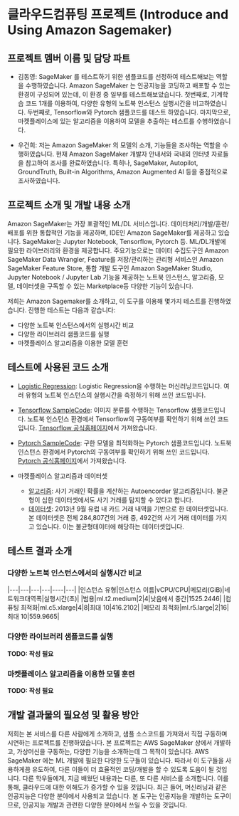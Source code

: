# 클라우드컴퓨팅 프로젝트 (Introduce and Using Amazon Sagemaker)

## 프로젝트 멤버 이름 및 담당 파트
- 김동영: SageMaker 를 테스트하기 위한 샘플코드를 선정하여 테스트해보는 역할을 수행하였습니다. Amazon
SageMaker 는 인공지능을 코딩하고 배포할 수 있는 환경이 구성되어 있는데, 이 환경 중 일부를 테스트해보았습니다. 
첫번째로, 기계학습 코드 1개를 이용하여, 다양한 유형의 노트북 인스턴스 실행시간을 비고하였습니다.
두번째로, Tensorflow와 Pytorch 샘플코드를 테스트 하였습니다. 
마지막으로, 마켓플레이스에 있는 알고리즘을 이용하여 모델을 추출하는 테스트를 수행하였습니다.

- 우건희: 저는 Amazon SageMaker 의 모델의 소개, 기능들을 조사하는 역할을 수행하였습니다. 
현재 Amazon SageMaker 개발자 안내서와 국내외 인터넷 자료들을 참고하여 조사를 완료하였습니다. 
특히나, SageMaker, Autopilot, GroundTruth, Built-in Algorithms, Amazon Augmented AI 등을 중점적으로 조사하였습니다. 

## 프로젝트 소개 및 개발 내용 소개

Amazon SageMaker는 가장 포괄적인 ML/DL 서비스입니다. 데이터처리/개발/훈련/배포를 위한 통합적인 기능을 제공하며, IDE인 Amazon SageMaker를 제공하고 있습니다. SageMaker는 Jupyter Notebook, Tensorflow, Pytorch 등. ML/DL개발에 필요한 라이브러리와 환경을 제공합니다. 주요기능으로는 데이터 수집도구인 Amazon SageMaker Data Wrangler, Feature를 저장/관리하는 관리형 서비스인 Amazon SageMaker Feature Store, 통합 개발 도구인 Amazon SageMaker Studio, Jupyter Notebook / Jupyter Lab 기능을 제공하는 노트북 인스턴스, 알고리즘, 모델, 데이터셋을 구독할 수 있는 Marketplace등 다양한 기능이 있습니다.

저희는 Amazon Sagemaker를 소개하고, 이 도구를 이용해 몇가지 테스트를 진행하였습니다.
진행한 테스트는 다음과 같습니다:
- 다양한 노트북 인스턴스에서의 실행시간 비교
- 다양한 라이브러리 샘플코드를 실행
- 마켓플레이스 알고리즘을 이용한 모델 훈련

## 테스트에 사용된 코드 소개

- [Logistic Regression](https://github.com/op2gs2/CloudComputing_Project/blob/main/Logistic%20Regression_Sample.ipynb): Logistic Regression을 수행하는 머신러닝코드입니다. 여러 유형의 노트북 인스턴스의 실행시간을 측정하기 위해 쓰인 코드입니다.

- [Tensorflow SampleCode](https://github.com/op2gs2/CloudComputing_Project/blob/main/classification_Tensorflow_sample.ipynb): 이미지 분류를 수행하는 Tensorflow 샘플코드입니다. 노트북 인스턴스 환경에서 Tensorflow의 구동여부를 확인하기 위해 쓰인 코드입니다. [Tensorflow 공식홈페이지](https://www.tensorflow.org/tutorials/keras/classification?hl=ko)에서 가져왔습니다.

- [Pytorch SampleCode](https://github.com/op2gs2/CloudComputing_Project/blob/main/optimization_tutorial_Pytorch_sample.ipynb): 구한 모델을 최적화하는 Pytorch 샘플코드입니다. 노트북 인스턴스 환경에서 Pytorch의 구동여부를 확인하기 위해 쓰인 코드입니다. [Pytorch 공식홈페이지](https://tutorials.pytorch.kr/beginner/basics/optimization_tutorial.html)에서 가져왔습니다.

- 마켓플레이스 알고리즘과 데이터셋
  - [알고리즘](https://aws.amazon.com/marketplace/pp/prodview-vcfitb65ln2ro?sr=0-1&ref_=beagle&applicationId=AWS-Marketplace-Console): 사기 거래인 확률을 계산하는 Autoencorder 알고리즘입니다. 불균형이 심한 데이터셋에서도 사기 거래를 탐지할 수 있다고 합니다.
  - [데이터셋](https://www.kaggle.com/mlg-ulb/creditcardfraud): 2013년 9월 유럽 내 카드 거래 내역을 기반으로 한 데이터셋입니다. 본 데이터셋은 전체 284,807건의 거래 중, 492건의 사기 거래 데이터를 가지고 있습니다. 이는 불균형데이터에 해당하는 데이터셋입니다.

## 테스트 결과 소개

### 다양한 노트북 인스턴스에서의 실행시간 비교

|---|---|---|---|----|---|
|인스턴스 유형|인스턴스 이름|vCPU/CPU|메모리(GiB)|네트워크대역폭|실행시간(초)|
|범용|ml.t2.medium|2|4|낮음에서 중간|1525.2446|
|컴퓨팅 최적화|ml.c5.xlarge|4|8|최대 10|416.2102|
|메모리 최적화|ml.r5.large|2|16|최대 10|559.9665|

### 다양한 라이브러리 샘플코드를 실행

<b> TODO: 작성 필요 </b>

### 마켓플레이스 알고리즘을 이용한 모델 훈련

<b> TODO: 작성 필요 </b>

## 개발 결과물의 필요성 및 활용 방안

저희는 본 서비스를 다른 사람에게 소개하고, 샘플 소스코드를 가져와서 직접 구동하며 시연하는
프로젝트를 진행하였습니다. 본 프로젝트는 AWS SageMaker 상에서 개발하고, 가상머신을
구동하는, 다양한 기능을 소개하는데 그 목적이 있습니다. AWS SageMaker 에는 ML 개발에 필요한
다양한 도구들이 있습니다. 따라서 이 도구들을 사용하게끔 유도하여, 다른 이들이 더 효율적인
코딩/개발을 할 수 있도록 도움이 될 것입니다. 다른 학우들에게, 지금 배웠던 내용과는 다른, 또 다른
서비스를 소개합니다. 이를 통해, 클라우드에 대한 이해도가 증가할 수 있을 것입니다.
최근 들어, 머신러닝과 같은 인공지능은 다양한 분야에서 사용되고 있습니다. 본 도구는 인공지능을
개발하는 도구이므로, 인공지능 개발과 관련한 다양한 분야에서 쓰일 수 있을 것입니다. 
